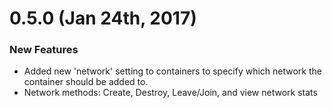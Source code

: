 # 0.5.0 (Jan 24th, 2017)

### New Features
  - Added new 'network' setting to containers to specify which network the container should be added to.
  - Network methods: Create, Destroy, Leave/Join, and view network stats
